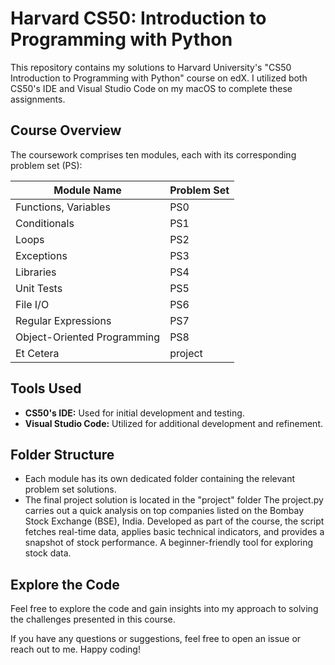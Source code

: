 # Harvard CS50: Introduction to Programming with Python

This repository contains my solutions to Harvard University's "CS50 Introduction to Programming with Python" course on edX. I utilized both CS50's IDE and Visual Studio Code on my macOS to complete these assignments.

## Course Overview

The coursework comprises ten modules, each with its corresponding problem set (PS):

| Module Name                       | Problem Set     |
| --------------------------------- | --------------- |
| Functions, Variables              | PS0             |
| Conditionals                      | PS1             |
| Loops                             | PS2             |
| Exceptions                        | PS3             |
| Libraries                         | PS4             |
| Unit Tests                        | PS5             |
| File I/O                          | PS6             |
| Regular Expressions               | PS7             |
| Object-Oriented Programming       | PS8             |
| Et Cetera                         | project         |

## Tools Used

- **CS50's IDE:** Used for initial development and testing.
- **Visual Studio Code:** Utilized for additional development and refinement.

## Folder Structure

- Each module has its own dedicated folder containing the relevant problem set solutions.
- The final project solution is located in the "project" folder
  The project.py carries out a quick analysis on top companies listed on the Bombay Stock Exchange (BSE), India. Developed as part of the course, the script fetches real-time data, applies basic technical indicators, and provides a snapshot of stock performance. A beginner-friendly tool for exploring stock data.

## Explore the Code

Feel free to explore the code and gain insights into my approach to solving the challenges presented in this course.

If you have any questions or suggestions, feel free to open an issue or reach out to me. Happy coding!
